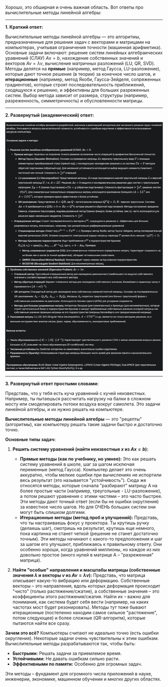 Хорошо, это обширная и очень важная область. Вот ответы про вычислительные методы линейной алгебры:

---

**1. Краткий ответ:**

Вычислительные методы линейной алгебры — это алгоритмы, предназначенные для решения задач с векторами и матрицами на компьютерах, учитывая ограничения точности (машинная арифметика). Основные задачи включают: решение систем линейных алгебраических уравнений (СЛАУ) $Ax=b$, нахождение собственных значений и векторов $Av=\lambda v$, вычисление матричных разложений (LU, QR, SVD). Методы делятся на **прямые** (например, метод Гаусса, LU-разложение), которые дают точное решение (в теории) за конечное число шагов, и **итерационные** (например, метод Якоби, Гаусса-Зейделя, сопряженных градиентов), которые строят последовательность приближений, сходящуюся к решению, и эффективны для больших разреженных систем. Выбор метода зависит от размера, структуры (например, разреженность, симметричность) и обусловленности матрицы.

---

**2. Развернутый (академический) ответ:**

![alt text](<Снимок экрана 2025-03-27 в 00.54.15.png>)
![alt text](<Снимок экрана 2025-03-27 в 00.54.28.png>)

---

**3. Развернутый ответ простыми словами:**

Представь, что у тебя есть куча уравнений с кучей неизвестных. Например, ты пытаешься рассчитать нагрузку на балки в сложном мосту или смоделировать потоки воздуха вокруг самолета. Это задачи линейной алгебры, и их нужно решать на компьютере.

**Вычислительные методы линейной алгебры** — это "рецепты" (алгоритмы), как компьютеру решать такие задачи быстро и достаточно точно.

**Основные типы задач:**

1.  **Решить систему уравнений (найти неизвестные $x$ из $Ax=b$):**
    *   **Прямые методы (как по учебнику, но умнее):** Это как решать систему уравнений в школе, шаг за шагом исключая переменные (метод Гаусса). Компьютер делает это очень аккуратно, чтобы мелкие ошибки при вычислениях не испортили весь результат (это называется "устойчивость"). Сюда же относятся методы, которые сначала "разбирают" матрицу A на более простые части (например, треугольные - LU-разложение), а потом решают уравнения с этими частями – это часто быстрее. Эти методы дают точный ответ (если бы не ошибки округления) за известное число шагов. Но для ОЧЕНЬ больших систем они могут быть слишком долгими.
    *   **Итерационные методы (метод проб и улучшений):** Представь, что ты настраиваешь фокус у проектора. Ты крутишь ручку (делаешь шаг), смотришь на результат, крутишь еще немного, пока картинка не станет четкой (решение не станет достаточно точным). Эти методы начинают с какого-то предположения и шаг за шагом его улучшают, приближаясь к правильному ответу. Они особенно хороши, когда уравнений миллионы, но каждое из них довольно простое (много нулей в матрице A – "разреженная" матрица).

2.  **Найти "особые" направления и масштабы матрицы (собственные значения $\lambda$ и векторы $v$ из $Av=\lambda v$):**
    Представь, что матрица описывает какую-то вибрацию или деформацию. Собственные векторы – это направления, вдоль которых деформация происходит "чисто" (только растяжение/сжатие), а собственные значения – это коэффициенты этого растяжения/сжатия. Найти их – важно для понимания, как система будет себя вести (например, на каких частотах мост будет резонировать). Методы тут тоже бывают итерационные (постепенно находим самое сильное "растяжение", потом следующее) и более сложные (QR-алгоритм), которые пытаются найти все сразу.

**Зачем это всё?** Компьютеры считают не идеально точно (есть ошибки округления). Некоторые задачи очень чувствительны к этим ошибкам. Вычислительные методы разрабатываются так, чтобы быть:
*   **Быстрыми:** Решать задачи за приемлемое время.
*   **Устойчивыми:** Не давать ошибкам сильно расти.
*   **Эффективными по памяти:** Особенно для огромных задач.

Эти методы – фундамент для огромного числа приложений в науке, инженерии, экономике, машинном обучении и многих других областях.